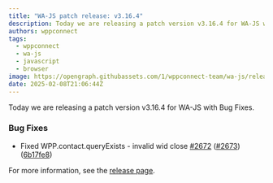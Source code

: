 ```yaml
---
title: "WA-JS patch release: v3.16.4"
description: Today we are releasing a patch version v3.16.4 for WA-JS with Bug Fixes.
authors: wppconnect
tags:
  - wppconnect
  - wa-js
  - javascript
  - browser
image: https://opengraph.githubassets.com/1/wppconnect-team/wa-js/releases/tag/v3.16.4
date: 2025-02-08T21:06:44Z
---
```


Today we are releasing a patch version v3.16.4 for WA-JS with Bug Fixes.

<!--truncate-->

### Bug Fixes

* Fixed WPP.contact.queryExists - invalid wid close [#2672](https://github.com/wppconnect-team/wa-js/issues/2672) ([#2673](https://github.com/wppconnect-team/wa-js/issues/2673)) ([6b17fe8](https://github.com/wppconnect-team/wa-js/commit/6b17fe8af80fa23aa0a1d8bbb7c23d5eb82457d9))

For more information, see the [release page](https://github.com/wppconnect-team/wa-js/releases/tag/v3.16.4).